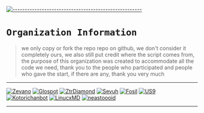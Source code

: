 [![-----------------------------------------------------](https://raw.githubusercontent.com/andreasbm/readme/master/assets/lines/colored.png)](#table-of-contents)

# `Organization Information`
> we only copy or fork the repo repo on github, we don't consider it completely ours, we also still put credit where the script comes from, the purpose of this organization was created to accommodate all the code we need, thank you to the people who participated and people who gave the start, if there are any, thank you very much 

------

[![Zevano](https://github.com/zevanoo.png?size=100)](https://github.com/zevanoo)
[![Glospot](https://github.com/glospotnew.png?size=100)](https://github.com/glospotnew)
[![ZtrDiamond](https://github.com/ZTRdiamond.png?size=100)](https://github.com/ZTRdiamond)
[![Sevuh](https://github.com/NeastooID.png?size=100)](https://github.com/NeastooID)
[![Fosil](https://github.com/HindiaFtNpc.png?size=100)](https://github.com/HindiaFtNpc)
[![US9](https://github.com/NeeasTooID.png?size=100)](https://github.com/NeeasTooID)
[![Kotorichanbot](https://github.com/Kotorichanbot.png?size=100)](https://github.com/Kotorichanbot)
[![LinucxMD](https://github.com/LinucxMD.png?size=100)](https://github.com/LinucxMD)
[![neastoooid](https://github.com/enterprises/neastoooid.png?size=100)](https://github.com/enterprises/neastoooid)

------
